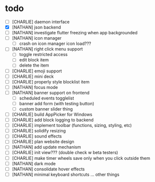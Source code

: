 # todo

- [ ] [CHARLIE] daemon interface
- [x] [NATHAN] json backend
- [ ] [NATHAN] investigate flutter freezing when app backgrounded
- [ ] [NATHAN] icon manager
  - [ ] crash on icon manager icon load???
- [ ] [NATHAN] right click menu support
  - [ ] toggle restricted access
  - [ ] edit block item
  - [ ] delete the item
- [ ] [CHARLIE] emoji support
- [ ] [CHARLIE] mini deck
- [ ] [CHARLIE] properly style blocklist item
- [ ] [NATHAN] focus mode
- [ ] [NATHAN] banner support on frontend
  - [ ] scheduled events togglelist
  - [ ] banner add form (with testing button)
  - [ ] custom banner slider thing
- [ ] [CHARLIE] build AppPicker for Windows
- [ ] [CHARLIE] add block logging to backend
- [ ] [CHARLIE] implement toolbar (functions, sizing, styling, etc)
- [ ] [CHARLIE] solidify resizing
- [ ] [CHARLIE] sound effects
- [ ] [CHARLIE] plan website design
- [ ] [NATHAN] add update mechanism
- [ ] [CHARLIE] init view??? (double check w beta testers)
- [ ] [CHARLIE] make timer wheels save only when you click outside them
- [ ] [NATHAN] dark mode
- [ ] [NATHAN] consolidate hover effects
- [ ] [NATHAN] minimal keyboard shortcuts
      ... other things
